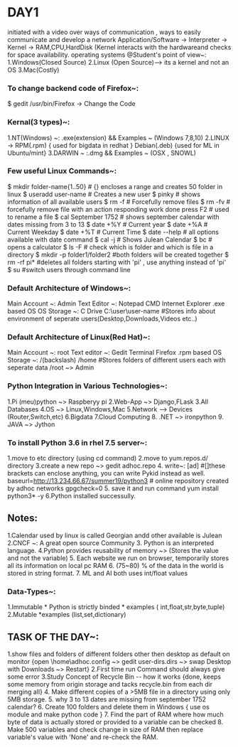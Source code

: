 # DAY1
initiated with a video over ways of communication , ways to easily communicate and develop a network
Application/Software -> Interpreter -> Kernel -> RAM,CPU,HardDisk
(Kernel interacts with the hardwareand checks for space availability.
operating systems @Student's point of view~: 
1.Windows(Closed Source)
2.Linux (Open Source)--> its a kernel and not an OS
3.Mac(Costly)

### To change backend code of Firefox~:
  $ gedit /usr/bin/Firefox -> Change the Code
  
### Kernal(3 types)~:
  1.NT(Windows) ~:  .exe(extension) && Examples ~ (Windows 7,8,10)
  2.LINUX -> RPM(.rpm) { used for bigdata in redhat }
             Debian(.deb) {used for ML in Ubuntu/mint}
  3.DARWIN ~ :.dmg && Examples ~ (OSX , SNOWL)
  
### Few useful Linux Commands~:
$ mkdir folder-name{1..50}        # {} encloses a range and creates 50 folder in linux
$ useradd user-name               # Creates a new user
$ pinky                           # shows information of all available users
$ rm -f                           # Forcefully remove files 
$ rm -fv                          # forcefully remove file with an action responding work done
press F2                          # used to rename a file
$ cal September 1752              # shows september calendar with dates missing from 3 to 13
$ date +%Y                        # Current year
$ date +%A                        # Current Weekday
$ date +%T                        # Current Time
$ date --help                     # all options available with date command
$ cal -j                          # Shows Julean Calendar 
$ bc                              # opens a calculator
$ ls -F                           # check which is folder and which is file in a directory
$ mkdir -p folder1/folder2        #both folders will be created together
$ rm -rf pi*                      #deletes all folders starting with 'pi' , use anything instead of 'pi'
$ su                              #switch users through command line

### Default Architecture of Windows~:
  Main Account ~: Admin
  Text Editor ~: Notepad
  CMD
  Internet Explorer
  .exe based OS
  OS Storage ~: C Drive
  C:\user\user-name         #Stores info about environment of seperate users(Desktop,Downloads,Videos etc..)
  
### Default Architecture of Linux(Red Hat)~:
  Main Account ~: root
  Text editor ~: Gedit
  Terminal
  Firefox
  .rpm based
  OS Storage ~: /(backslash)
  /home                     #Stores folders of different users each with seperate data
  /root  ~> Admin

### Python Integration in Various Technologies~:
  1.Pi (meu)python ~> Raspberyy pi
  2.Web-App ~> Django,FLask
  3.All Databases
  4.OS ~> Linux,Windows,Mac
  5.Network --> Devices (Router,Switch,etc)
  6.Bigdata
  7.Cloud Computing
  8. .NET ~> ironpython
  9. JAVA ~> Jython
  
### To install Python 3.6 in rhel 7.5 server~:
  1.move to etc directory (using cd command)
  2.move to yum.repos.d/ directory
  3.create a new repo ~> gedit adhoc.repo
  4. write~:
    [ad]                                              #[]these brackets can enclose anything, you can write Pykid instead as well.
    baseurl=http://13.234.66.67/summer19/python3      # online repository created by adhoc networks
    gpgcheck=0
  5. save it and run command
    yum install python3* -y
  6.Python installed successully.
  
  
## Notes:
  1.Calendar used by linux is called Georgian andd other available is Julean
  2.CNCF ~: A great open source Community
  3. Python is an interpreted language.
  4.Python provides reusability of memory ~> (Stores the value and not the variable)
  5. Each website we run on browser, temporarily stores all its information on local pc RAM
  6. (75~80) % of the data in the world is stored in string format.
  7. ML and  AI both uses int/float values
  
### Data-Types~:
  1.Immutable
      * Python is strictly binded
      * examples ( int,float,str,byte,tuple)
  2.Mutable
      *examples (list,set,dictionary)
      
## TASK OF THE DAY~:
  1.show files and folders of different folders other then desktop as default on monitor
    {open \home\adhoc\.config ~> gedit user-dirs.dirs ~> swap Desktop with Downloads ~> Restart}
  2.First time run Command should always give some error
  3.Study Concept of Recycle Bin -- how it works
    {done, keeps some memory from origin storage and tacks recycle.bin from each dir merging all}
  4. Make different copies of a >5MB file in a directory using only 5MB storage.
  5. why 3 to 13 dates are missing from september 1752 calendar?
  6. Create 100 folders and delete them in Windows
    { use os module and make python code }
  7. Find the part of RAM where how much byte of data is actually stored or provided to a variable can be checked
  8. Make 500 variables and check change in size of RAM then replace variable's value with 'None' and re-check the RAM.
  
